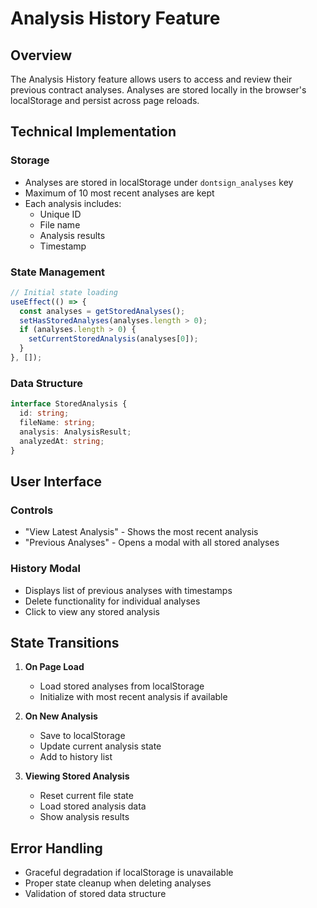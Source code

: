 # Analysis History Feature

## Overview
The Analysis History feature allows users to access and review their previous contract analyses. Analyses are stored locally in the browser's localStorage and persist across page reloads.

## Technical Implementation

### Storage
- Analyses are stored in localStorage under `dontsign_analyses` key
- Maximum of 10 most recent analyses are kept
- Each analysis includes:
  - Unique ID
  - File name
  - Analysis results
  - Timestamp

### State Management
```typescript
// Initial state loading
useEffect(() => {
  const analyses = getStoredAnalyses();
  setHasStoredAnalyses(analyses.length > 0);
  if (analyses.length > 0) {
    setCurrentStoredAnalysis(analyses[0]);
  }
}, []);
```

### Data Structure
```typescript
interface StoredAnalysis {
  id: string;
  fileName: string;
  analysis: AnalysisResult;
  analyzedAt: string;
}
```

## User Interface

### Controls
- "View Latest Analysis" - Shows the most recent analysis
- "Previous Analyses" - Opens a modal with all stored analyses

### History Modal
- Displays list of previous analyses with timestamps
- Delete functionality for individual analyses
- Click to view any stored analysis

## State Transitions

1. **On Page Load**
   - Load stored analyses from localStorage
   - Initialize with most recent analysis if available

2. **On New Analysis**
   - Save to localStorage
   - Update current analysis state
   - Add to history list

3. **Viewing Stored Analysis**
   - Reset current file state
   - Load stored analysis data
   - Show analysis results

## Error Handling

- Graceful degradation if localStorage is unavailable
- Proper state cleanup when deleting analyses
- Validation of stored data structure
